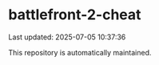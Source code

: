 # battlefront-2-cheat

Last updated: 2025-07-05 10:37:36

This repository is automatically maintained.
